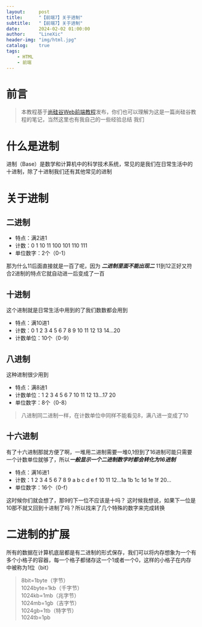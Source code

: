 ```yaml
---
layout:     post
title:      "【前端7】关于进制"
subtitle:   "【前端7】关于进制"
date:       2024-02-02 01:00:00
author:     "LineXic"
header-img: "img/html.jpg"
catalog:    true
tags:
    - HTML
    - 前端
---
```


# 前言 
>本教程基于[尚硅谷Web前端教程](https://b23.tv/Dr9IiSP "尚硅谷Web前端教程")发布，你们也可以理解为这是一篇尚硅谷教程的笔记，当然这里也有我自己的一些经验总结
我们

# 什么是进制

进制（Base）是数学和计算机中的科学技术系统，常见的是我们在日常生活中的十进制，除了十进制我们还有其他常见的进制

# 关于进制

## 二进制

- 特点：满2进1
- 计数：0 1 10 11 100 101 110 111
-  单位数字：2个（0-1）

那为什么11后面直接就是一百了呢，因为
***二进制里面不能出现二***
11到12正好又符合2进制的特点它就自动进一后变成了一百

## 十进制

这个进制就是日常生活中用到的了我们数数都会用到
  - 特点：满10进1
  - 计数：0 1 2 3 4 5 6 7 8 9 10 11 12 13 14...20
  - 计数单位：10个（0-9）

## 八进制

这种进制很少用到

- 特点：满8进1
- 计数单位：1 2 3 4 5 6 7 10 11 12 13...17 20
-  单位数字：8个（0-8）

> 八进制同二进制一样，在计数单位中同样不能看见8，满八进一变成了10

## 十六进制

有了十六进制那就方便了啊，一堆用二进制需要一堆0,1但到了16进制可能只需要一个计数单位就够了，所以***一般显示一个二进制数字时都会转化为16进制***

- 特点：满16进1
- 计数：1 2 3 4 5 6 7 8 9 a b c d e f 10 11 12...1a 1b 1c 1d 1e 1f 20...
- 单位数字：16个（0-f）

这时候你们就会想了，那9的下一位不应该是十吗？
这时候我想说，如果下一位是10那不就又回到十进制了吗？所以找来了几个特殊的数字来完成转换

# 二进制的扩展
所有的数据在计算机底层都是有二进制的形式保存，我们可以将内存想象为一个有多个小格子的容器，每一个格子都储存这一个1或者一个0，这样的小格子在内存中被称为1位（bit）

> 8bit=1byte（字节）<br/>
1024byte=1kb（千字节）<br/>
1024kb=1mb（兆字节）<br/>
1024mb=1gb（吉字节）<br/>
1024gb=1tb（特字节）<br/>
1024tb=1pb<br/>